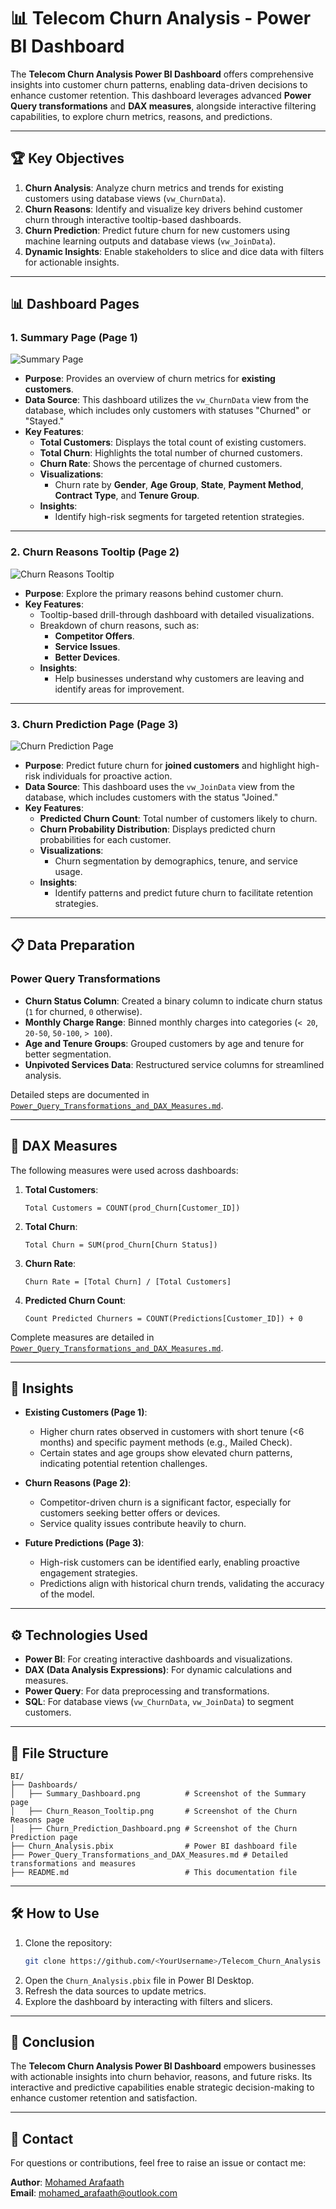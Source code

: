 # 📊 Telecom Churn Analysis - Power BI Dashboard

The **Telecom Churn Analysis Power BI Dashboard** offers comprehensive insights into customer churn patterns, enabling data-driven decisions to enhance customer retention. This dashboard leverages advanced **Power Query transformations** and **DAX measures**, alongside interactive filtering capabilities, to explore churn metrics, reasons, and predictions.

---

## 🏆 Key Objectives

1. **Churn Analysis**: Analyze churn metrics and trends for existing customers using database views (`vw_ChurnData`).
2. **Churn Reasons**: Identify and visualize key drivers behind customer churn through interactive tooltip-based dashboards.
3. **Churn Prediction**: Predict future churn for new customers using machine learning outputs and database views (`vw_JoinData`).
4. **Dynamic Insights**: Enable stakeholders to slice and dice data with filters for actionable insights.

---

## 📊 Dashboard Pages

### **1. Summary Page (Page 1)**

![Summary Page](Dashboard/Summary_Dashboard.png)

- **Purpose**: Provides an overview of churn metrics for **existing customers**.
- **Data Source**: This dashboard utilizes the `vw_ChurnData` view from the database, which includes only customers with statuses "Churned" or "Stayed."
- **Key Features**:
  - **Total Customers**: Displays the total count of existing customers.
  - **Total Churn**: Highlights the total number of churned customers.
  - **Churn Rate**: Shows the percentage of churned customers.
  - **Visualizations**:
    - Churn rate by **Gender**, **Age Group**, **State**, **Payment Method**, **Contract Type**, and **Tenure Group**.
  - **Insights**:
    - Identify high-risk segments for targeted retention strategies.

---

### **2. Churn Reasons Tooltip (Page 2)**

![Churn Reasons Tooltip](Dashboard/Churn_Reasons_Dashboard.png)

- **Purpose**: Explore the primary reasons behind customer churn.
- **Key Features**:
  - Tooltip-based drill-through dashboard with detailed visualizations.
  - Breakdown of churn reasons, such as:
    - **Competitor Offers**.
    - **Service Issues**.
    - **Better Devices**.
  - **Insights**:
    - Help businesses understand why customers are leaving and identify areas for improvement.

---

### **3. Churn Prediction Page (Page 3)**

![Churn Prediction Page](Dashboard/Churn_Prediction_Dashboard.png)

- **Purpose**: Predict future churn for **joined customers** and highlight high-risk individuals for proactive action.
- **Data Source**: This dashboard uses the `vw_JoinData` view from the database, which includes customers with the status "Joined."
- **Key Features**:
  - **Predicted Churn Count**: Total number of customers likely to churn.
  - **Churn Probability Distribution**: Displays predicted churn probabilities for each customer.
  - **Visualizations**:
    - Churn segmentation by demographics, tenure, and service usage.
  - **Insights**:
    - Identify patterns and predict future churn to facilitate retention strategies.

---

## 📋 Data Preparation

### **Power Query Transformations**

- **Churn Status Column**: Created a binary column to indicate churn status (`1` for churned, `0` otherwise).
- **Monthly Charge Range**: Binned monthly charges into categories (`< 20`, `20-50`, `50-100`, `> 100`).
- **Age and Tenure Groups**: Grouped customers by age and tenure for better segmentation.
- **Unpivoted Services Data**: Restructured service columns for streamlined analysis.

Detailed steps are documented in [`Power_Query_Transformations_and_DAX_Measures.md`](./Power_Query_Transformations_and_DAX_Measures.md).

---

## 🧮 DAX Measures

The following measures were used across dashboards:

1. **Total Customers**:
   ~~~dax
   Total Customers = COUNT(prod_Churn[Customer_ID])
   ~~~

2. **Total Churn**:
   ~~~dax
   Total Churn = SUM(prod_Churn[Churn Status])
   ~~~

3. **Churn Rate**:
   ~~~dax
   Churn Rate = [Total Churn] / [Total Customers]
   ~~~

4. **Predicted Churn Count**:
   ~~~dax
   Count Predicted Churners = COUNT(Predictions[Customer_ID]) + 0
   ~~~

Complete measures are detailed in [`Power_Query_Transformations_and_DAX_Measures.md`](./Power_Query_Transformations_and_DAX_Measures.md).

---

## 🌟 Insights

- **Existing Customers (Page 1)**:
  - Higher churn rates observed in customers with short tenure (<6 months) and specific payment methods (e.g., Mailed Check).
  - Certain states and age groups show elevated churn patterns, indicating potential retention challenges.

- **Churn Reasons (Page 2)**:
  - Competitor-driven churn is a significant factor, especially for customers seeking better offers or devices.
  - Service quality issues contribute heavily to churn.

- **Future Predictions (Page 3)**:
  - High-risk customers can be identified early, enabling proactive engagement strategies.
  - Predictions align with historical churn trends, validating the accuracy of the model.

---

## ⚙️ Technologies Used

- **Power BI**: For creating interactive dashboards and visualizations.
- **DAX (Data Analysis Expressions)**: For dynamic calculations and measures.
- **Power Query**: For data preprocessing and transformations.
- **SQL**: For database views (`vw_ChurnData`, `vw_JoinData`) to segment customers.

---

## 📁 File Structure

~~~plaintext
BI/
├── Dashboards/
│   ├── Summary_Dashboard.png          # Screenshot of the Summary page
│   ├── Churn_Reason_Tooltip.png       # Screenshot of the Churn Reasons page
│   ├── Churn_Prediction_Dashboard.png # Screenshot of the Churn Prediction page
├── Churn_Analysis.pbix                # Power BI dashboard file
├── Power_Query_Transformations_and_DAX_Measures.md # Detailed transformations and measures
├── README.md                          # This documentation file
~~~

---

## 🛠️ How to Use

1. Clone the repository:
   ~~~bash
   git clone https://github.com/<YourUsername>/Telecom_Churn_Analysis
   ~~~
2. Open the `Churn_Analysis.pbix` file in Power BI Desktop.
3. Refresh the data sources to update metrics.
4. Explore the dashboard by interacting with filters and slicers.

---

## 🚀 Conclusion

The **Telecom Churn Analysis Power BI Dashboard** empowers businesses with actionable insights into churn behavior, reasons, and future risks. Its interactive and predictive capabilities enable strategic decision-making to enhance customer retention and satisfaction.

---

## 📧 Contact

For questions or contributions, feel free to raise an issue or contact me:

**Author**: [Mohamed Arafaath](https://www.linkedin.com/in/mohamed-arafaath/)  
**Email**: mohamed_arafaath@outlook.com  

